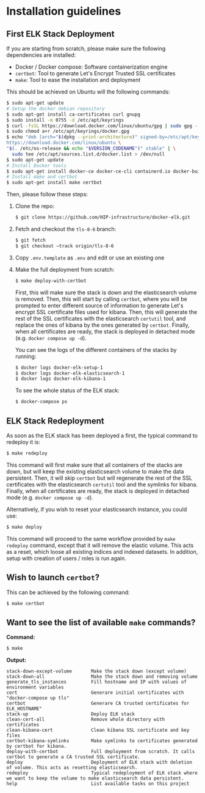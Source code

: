 # Installation guidelines

## First ELK Stack Deployment

If you are starting from scratch, please make sure the following dependencies are installed:

* Docker / Docker compose: Software containerization engine
* `certbot`: Tool to generate Let's Encrypt Trusted SSL certificates
* `make`: Tool to ease the installation and deployment

This should be achieved on Ubuntu will the following commands:

```bash
$ sudo apt-get update
# Setup the docker debian repository
$ sudo apt-get install ca-certificates curl gnupg
$ sudo install -m 0755 -d /etc/apt/keyrings
$ curl -fsSL https://download.docker.com/linux/ubuntu/gpg | sudo gpg --dearmor -o /etc/apt/keyrings/docker.gpg
$ sudo chmod a+r /etc/apt/keyrings/docker.gpg
$ echo "deb [arch="$(dpkg --print-architecture)" signed-by=/etc/apt/keyrings/docker.gpg] \
https://download.docker.com/linux/ubuntu \
"$(. /etc/os-release && echo "$VERSION_CODENAME")" stable" | \
  sudo tee /etc/apt/sources.list.d/docker.list > /dev/null
$ sudo apt-get update
# Install Docker tools
$ sudo apt-get install docker-ce docker-ce-cli containerd.io docker-buildx-plugin docker-compose-plugin
# Install make and certbot
$ sudo apt-get install make certbot
```

Then, please follow these steps:


1. Clone the repo:

    ```bash
    $ git clone https://github.com/HIP-infrastructure/docker-elk.git
    ```

2. Fetch and checkout the `tls-8-6` branch:

    ```bash
    $ git fetch
    $ git checkout –track origin/tls-8-6
    ```

3. Copy `.env.template` as `.env` and edit or use an existing one

4. Make the full deployment from scratch:

    ```bash
    $ make deploy-with-certbot
    ```

    First, this will make sure the stack is down and the elasticsearch volume is removed. Then, this will start by calling `certbot`, where you will be prompted to enter different source of information to generate Let's encrypt SSL certificate files used for kibana. Then, this will generate the rest of the SSL certificates with the elasticsearch `certutil` tool, and replace the ones of kibana by the ones generated by `certbot`. Finally, when all certificates are ready, the stack is deployed in detached mode (e.g. `docker compose up -d`).

    You can see the logs of the different containers of the stacks by running:

      ```bash
      $ docker logs docker-elk-setup-1
      $ docker logs docker-elk-elasticsearch-1
      $ docker logs docker-elk-kibana-1
      ```

    To see the whole status of the ELK stack:

      ```bash
      $ docker-compose ps
      ```

## ELK Stack Redeployment

As soon as the ELK stack has been deployed a first, the typical command to redeploy it is:

  ```bash
  $ make redeploy
  ```

  This command will first make sure that all containers of the stacks are down, but will keep the existing elasticsearch volume to make the data persistent. Then, it will skip `certbot` but will regenerate the rest of the SSL certificates with the elasticsearch `certutil` tool and the symlinks for kibana. Finally, when all certificates are ready, the stack is deployed in detached mode (e.g. `docker compose up -d`).

Alternatively, if you wish to reset your elasticsearch instance, you could use:

  ```bash
  $ make deploy
  ```

  This command will proceed to the same workflow provided by `make redeploy` command, except that it will remove the elastic volume. This acts as a reset, which loose all existing indices and indexed datasets. In addition, setup with creation of users / roles is run again. 

## Wish to launch `certbot`?

This can be achieved by the following command:

  ```bash
  $ make certbot
  ```

## Want to see the list of available `make` commands?

  **Command:**
  ```bash
  $ make
  ```
  **Output:**
  ```output
  stack-down-except-volume       Make the stack down (except volume)
  stack-down-all                 Make the stack down and removing volume
  generate_tls_instances         Fill hostname and IP with values of environment variables
  cert                           Generare initial certificates with "docker-compose up tls"
  certbot                        Generare CA trusted certificates for ELK_HOSTNAME"
  stack-up                       Deploy ELK stack
  clean-cert-all                 Remove whole directory with certificates
  clean-kibana-cert              Clean kibana SSL certificate and key files
  certbot-kibana-symlinks        Make symlinks to certificates generated by certbot for kibana.
  deploy-with-certbot            Full deployment from scratch. It calls certbot to generate a CA trusted SSL certificate.
  deploy                         Deployment of ELK stack with deletion of volume. This acts as resetting elasticsearch.
  redeploy                       Typical redeployment of ELK stack where we want to keep the volume to make elasticsearch data persistent.
  help                           List available tasks on this project
  ```
